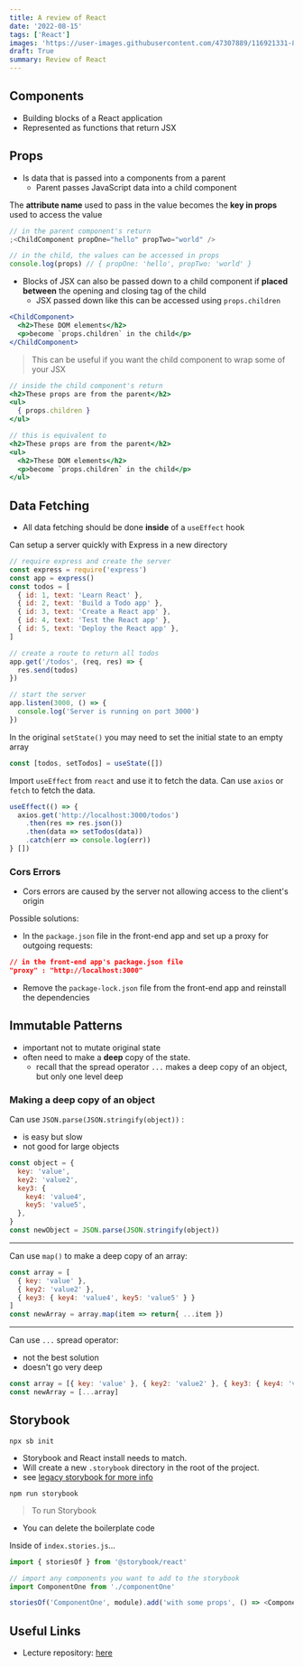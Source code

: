 ```yaml
---
title: A review of React
date: '2022-08-15'
tags: ['React']
images: 'https://user-images.githubusercontent.com/47307889/116921331-826bbe80-ac5c-11eb-9f48-d8fbde144b04.png'
draft: True
summary: Review of React
---
```


## Components

- Building blocks of a React application
- Represented as functions that return JSX

## Props

- Is data that is passed into a components from a parent
  - Parent passes JavaScript data into a child component

The **attribute name** used to pass in the value becomes the **key in props** used to access the value

```jsx
// in the parent component's return
;<ChildComponent propOne="hello" propTwo="world" />

// in the child, the values can be accessed in props
console.log(props) // { propOne: 'hello', propTwo: 'world' }
```

- Blocks of JSX can also be passed down to a child component if **placed between** the opening and closing tag of the child
  - JSX passed down like this can be accessed using `props.children`

```jsx
<ChildComponent>
  <h2>These DOM elements</h2>
  <p>become `props.children` in the child</p>
</ChildComponent>
```

> This can be useful if you want the child component to wrap some of your JSX

```jsx
// inside the child component's return
<h2>These props are from the parent</h2>
<ul>
  { props.children }
</ul>

// this is equivalent to
<h2>These props are from the parent</h2>
<ul>
  <h2>These DOM elements</h2>
  <p>become `props.children` in the child</p>
</ul>
```

## Data Fetching

- All data fetching should be done **inside** of a `useEffect` hook

Can setup a server quickly with Express in a new directory

```js
// require express and create the server
const express = require('express')
const app = express()
const todos = [
  { id: 1, text: 'Learn React' },
  { id: 2, text: 'Build a Todo app' },
  { id: 3, text: 'Create a React app' },
  { id: 4, text: 'Test the React app' },
  { id: 5, text: 'Deploy the React app' },
]

// create a route to return all todos
app.get('/todos', (req, res) => {
  res.send(todos)
})

// start the server
app.listen(3000, () => {
  console.log('Server is running on port 3000')
})
```

In the original `setState()` you may need to set the initial state to an empty array

```jsx
const [todos, setTodos] = useState([])
```

Import `useEffect` from `react` and use it to fetch the data. Can use `axios` or `fetch` to fetch the data.

```jsx
useEffect(() => {
  axios.get('http://localhost:3000/todos')
    .then(res => res.json())
    .then(data => setTodos(data))
    .catch(err => console.log(err))
} [])

```

### Cors Errors

- Cors errors are caused by the server not allowing access to the client's origin

Possible solutions:

- In the `package.json` file in the front-end app and set up a proxy for outgoing requests:

```json
// in the front-end app's package.json file
"proxy" : "http://localhost:3000"
```

- Remove the `package-lock.json` file from the front-end app and reinstall the dependencies

## Immutable Patterns

- important not to mutate original state
- often need to make a **deep** copy of the state.
  - recall that the spread operator `...` makes a deep copy of an object, but only one level deep

### Making a deep copy of an object

Can use `JSON.parse(JSON.stringify(object))` :

- is easy but slow
- not good for large objects

```js
const object = {
  key: 'value',
  key2: 'value2',
  key3: {
    key4: 'value4',
    key5: 'value5',
  },
}
const newObject = JSON.parse(JSON.stringify(object))
```

---

Can use `map()` to make a deep copy of an array:

```js
const array = [
  { key: 'value' },
  { key2: 'value2' },
  { key3: { key4: 'value4', key5: 'value5' } }
]
const newArray = array.map(item => return{ ...item })
```

---

Can use `...` spread operator:

- not the best solution
- doesn't go very deep

```js
const array = [{ key: 'value' }, { key2: 'value2' }, { key3: { key4: 'value4', key5: 'value5' } }]
const newArray = [...array]
```

## Storybook

```
npx sb init
```

- Storybook and React install needs to match.
- Will create a new `.storybook` directory in the root of the project.
- see [legacy storybook for more info](https://github.com/storybookjs/storybook/blob/master/lib/core/docs/storiesOf.md)

```
npm run storybook
```

> To run Storybook

- You can delete the boilerplate code

Inside of `index.stories.js`...

```js
import { storiesOf } from '@storybook/react'

// import any components you want to add to the storybook
import ComponentOne from './componentOne'

storiesOf('ComponentOne', module).add('with some props', () => <ComponentOne />)
```

## Useful Links

- Lecture repository: [here](https://github.com/ChristianNally/web-ft-27jun2022-lecture-code-nally/tree/main/w08_react_review/todo)
